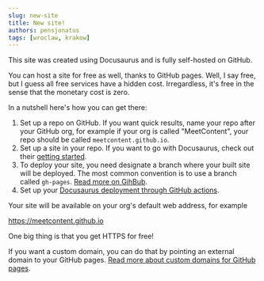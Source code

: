 ```yaml
---
slug: new-site
title: New site!
authors: pensjonatus
tags: [wroclaw, krakow]
---
```


This site was created using Docusaurus and is fully self-hosted on GitHub.

You can host a site for free as well, thanks to GitHub pages. Well, I say free,
but I guess all free services have a hidden cost. Irregardless, it's free in the
sense that the monetary cost is zero.

In a nutshell here's how you can get there:

1. Set up a repo on GitHub. If you want quick results, name your repo after your
   GitHub org, for example if your org is called "MeetContent", your repo should
   be called `meetcontent.github.io`.
1. Set up a site in your repo. If you want to go with Docusaurus, check out
   their [getting started](https://docusaurus.io/docs/installation).
1. To deploy your site, you need designate a branch where your built site will
   be deployed. The most common convention is to use a branch called `gh-pages`.
   [Read more on GihBub](https://docs.github.com/en/pages/getting-started-with-github-pages/configuring-a-publishing-source-for-your-github-pages-site).
1. Set up your
   [Docusaurus deployment through GitHub actions](https://docusaurus.io/docs/deployment#deploying-to-github-pages).

Your site will be available on your org's default web address, for example

https://meetcontent.github.io

One big thing is that you get HTTPS for free!

If you want a custom domain, you can do that by pointing an external domain to
your GitHub pages.
[Read more about custom domains for GitHub pages](https://docs.github.com/en/pages/configuring-a-custom-domain-for-your-github-pages-site).
